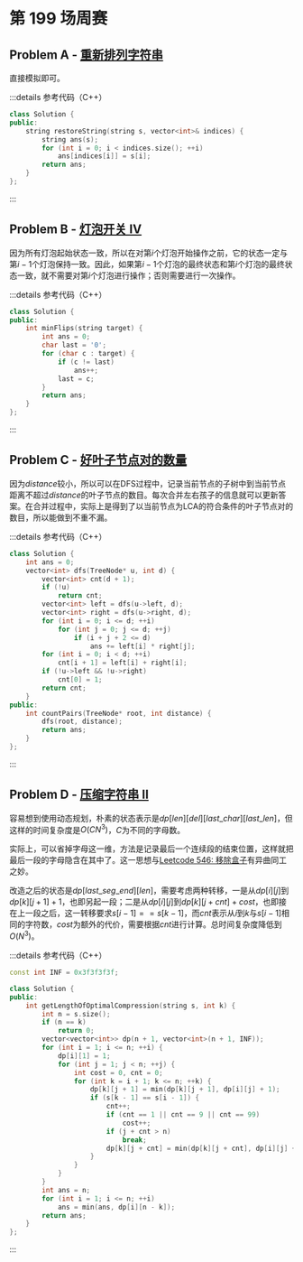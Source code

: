 # 第 199 场周赛

## Problem A - [重新排列字符串](https://leetcode.cn/problems/shuffle-string/)

直接模拟即可。

:::details 参考代码（C++）

```cpp
class Solution {
public:
    string restoreString(string s, vector<int>& indices) {
        string ans(s);
        for (int i = 0; i < indices.size(); ++i)
            ans[indices[i]] = s[i];
        return ans;
    }
};
```

:::

## Problem B - [灯泡开关 IV](https://leetcode.cn/problems/bulb-switcher-iv/)

因为所有灯泡起始状态一致，所以在对第$i$个灯泡开始操作之前，它的状态一定与第$i-1$个灯泡保持一致。因此，如果第$i-1$个灯泡的最终状态和第$i$个灯泡的最终状态一致，就不需要对第$i$个灯泡进行操作；否则需要进行一次操作。

:::details 参考代码（C++）

```cpp
class Solution {
public:
    int minFlips(string target) {
        int ans = 0;
        char last = '0';
        for (char c : target) {
            if (c != last)
                ans++;
            last = c;
        }
        return ans;
    }
};
```

:::

## Problem C - [好叶子节点对的数量](https://leetcode.cn/problems/number-of-good-leaf-nodes-pairs/)

因为$distance$较小，所以可以在DFS过程中，记录当前节点的子树中到当前节点距离不超过$distance$的叶子节点的数目。每次合并左右孩子的信息就可以更新答案。在合并过程中，实际上是得到了以当前节点为LCA的符合条件的叶子节点对的数目，所以能做到不重不漏。

:::details 参考代码（C++）

```cpp
class Solution {
    int ans = 0;
    vector<int> dfs(TreeNode* u, int d) {
        vector<int> cnt(d + 1);
        if (!u)
            return cnt;
        vector<int> left = dfs(u->left, d);
        vector<int> right = dfs(u->right, d);
        for (int i = 0; i <= d; ++i)
            for (int j = 0; j <= d; ++j)
                if (i + j + 2 <= d)
                    ans += left[i] * right[j];
        for (int i = 0; i < d; ++i)
            cnt[i + 1] = left[i] + right[i];
        if (!u->left && !u->right)
            cnt[0] = 1;
        return cnt;
    }
public:
    int countPairs(TreeNode* root, int distance) {
        dfs(root, distance);
        return ans;
    }
};
```

:::

## Problem D - [压缩字符串 II](https://leetcode.cn/problems/string-compression-ii/)

容易想到使用动态规划，朴素的状态表示是$dp[len][del][last\_char][last\_len]$，但这样的时间复杂度是$O(CN^3)$，$C$为不同的字母数。

实际上，可以省掉字母这一维，方法是记录最后一个连续段的结束位置，这样就把最后一段的字母隐含在其中了。这一思想与[Leetcode 546: 移除盒子](https://leetcode.cn/problems/remove-boxes/)有异曲同工之妙。

改造之后的状态是$dp[last\_seg\_end][len]$，需要考虑两种转移，一是从$dp[i][j]$到$dp[k][j+1]+1$，也即另起一段；二是从$dp[i][j]$到$dp[k][j+cnt]+cost$，也即接在上一段之后，这一转移要求$s[i-1]==s[k-1]$，而$cnt$表示从$i$到$k$与$s[i-1]$相同的字符数，$cost$为额外的代价，需要根据$cnt$进行计算。总时间复杂度降低到$O(N^3)$。

:::details 参考代码（C++）

```cpp
const int INF = 0x3f3f3f3f;

class Solution {
public:
    int getLengthOfOptimalCompression(string s, int k) {
        int n = s.size();
        if (n == k)
            return 0;
        vector<vector<int>> dp(n + 1, vector<int>(n + 1, INF));
        for (int i = 1; i <= n; ++i) {
            dp[i][1] = 1;
            for (int j = 1; j < n; ++j) {
                int cost = 0, cnt = 0;
                for (int k = i + 1; k <= n; ++k) {
                    dp[k][j + 1] = min(dp[k][j + 1], dp[i][j] + 1);
                    if (s[k - 1] == s[i - 1]) {
                        cnt++;
                        if (cnt == 1 || cnt == 9 || cnt == 99)
                            cost++;
                        if (j + cnt > n)
                            break;
                        dp[k][j + cnt] = min(dp[k][j + cnt], dp[i][j] + cost);
                    }
                }
            }
        }
        int ans = n;
        for (int i = 1; i <= n; ++i)
            ans = min(ans, dp[i][n - k]);
        return ans;
    }
};
```

:::
